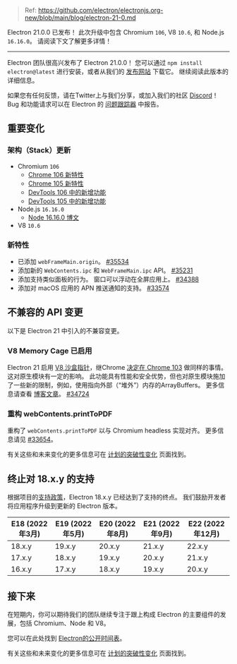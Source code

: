 > Ref: https://github.com/electron/electronjs.org-new/blob/main/blog/electron-21-0.md

Electron 21.0.0 已发布！ 此次升级中包含 Chromium `106`, V8 `10.6`, 和 Node.js `16.16.0`。 请阅读下文了解更多详情！

---

Electron 团队很高兴发布了 Electron 21.0.0！ 您可以通过 `npm install electron@latest` 进行安装，或者从我们的 [发布网站](https://releases.electronjs.org/releases/stable) 下载它。 继续阅读此版本的详细信息。

如果您有任何反馈，请在Twitter上与我们分享，或加入我们的社区 [Discord](https://discord.com/invite/electronjs)！ Bug 和功能请求可以在 Electron 的 [问题跟踪器](https://github.com/electron/electron/issues) 中报告。

## 重要变化

### 架构（Stack）更新

* Chromium `106`
    * [Chrome 106 新特性](https://developer.chrome.com/blog/new-in-chrome-106/)
    * [Chrome 105 新特性](https://developer.chrome.com/blog/new-in-chrome-105/)
    * [DevTools 106 中的新增功能](https://developer.chrome.com/blog/new-in-devtools-106/)
    * [DevTools 105 中的新增功能](https://developer.chrome.com/blog/new-in-devtools-105/)
* Node.js `16.16.0`
    * [Node 16.16.0 博文](https://nodejs.org/en/blog/release/v16.16.0/)
* V8 `10.6`

### 新特性

* 已添加 `webFrameMain.origin`。 [#35534](https://github.com/electron/electron/pull/35534)
* 添加新的 `WebContents.ipc` 和 `WebFrameMain.ipc` API。 [#35231](https://github.com/electron/electron/pull/35231)
* 添加支持类似面板的行为。 窗口可以浮动在全屏应用上。 [#34388](https://github.com/electron/electron/pull/34388)
* 添加对 macOS 应用的 APN 推送通知的支持。 [#33574](https://github.com/electron/electron/pull/33574)

## 不兼容的 API 变更

以下是 Electron 21 中引入的不兼容变更。

### V8 Memory Cage 已启用

Electron 21 启用 [V8 沙盒指针](https://docs.google.com/document/d/1HSap8-J3HcrZvT7-5NsbYWcjfc0BVoops5TDHZNsnko/edit)，继Chrome [决定在 Chrome 103](https://chromiumdash.appspot.com/commit/9a6a76bf13d3ca1c6788de193afc5513919dd0ed) 做同样的事情。 这对原生模块有一定的影响。 此功能具有性能和安全优势，但也对原生模块施加了一些新的限制，例如，使用指向外部（“堆外”）内存的ArrayBuffers。 更多信息请查看 [博客文章](https://electronjs.org/blog/v8-memory-cage)。 [#34724](https://github.com/electron/electron/pull/34724)

### 重构 webContents.printToPDF

重构了 `webContents.printToPDF` 以与 Chromium headless 实现对齐。 更多信息请见 [#33654](https://github.com/electron/electron/pull/33654)。

有关这些和未来变化的更多信息可在 [计划的突破性变化](https://www.electronjs.org/docs/latest/breaking-changes) 页面找到。

## 终止对 18.x.y 的支持

根据项目的[支持政策](https://www.electronjs.org/docs/latest/tutorial/electron-timelines#version-support-policy)，Electron 18.x.y 已经达到了支持的终点。 我们鼓励开发者将应用程序升级到更新的 Electron 版本。

| E18 (2022年3月) | E19 (2022年5月) | E20 (2022年8月) | E21 (2022年9月) | E22 (2022年12月) |
| ------------- | ------------- | ------------- | ------------- | -------------- |
| 18.x.y        | 19.x.y        | 20.x.y        | 21.x.y        | 22.x.y         |
| 17.x.y        | 18.x.y        | 19.x.y        | 20.x.y        | 21.x.y         |
| 16.x.y        | 17.x.y        | 18.x.y        | 19.x.y        | 20.x.y         |

## 接下来

在短期内，你可以期待我们的团队继续专注于跟上构成 Electron 的主要组件的发展，包括 Chromium、Node 和 V8。

您可以在此处找到 [Electron的公开时间表](https://www.electronjs.org/docs/latest/tutorial/electron-timelines)。

有关这些和未来变化的更多信息可在 [计划的突破性变化](https://github.com/electron/electron/blob/main/docs/breaking-changes.md) 页面找到。
